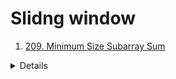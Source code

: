 # Slidng window
1. [209. Minimum Size Subarray Sum](https://leetcode.com/problems/minimum-size-subarray-sum)  
  <details>

  ```python
    def minSubArrayLen(self, target: int, nums: List[int]) -> int:
        result = len(nums) + 1
        total = 0
        start = 0

        for end in range(len(nums)):
            total += nums[end]

            while total >= target:
                result = min(result, end - start + 1)
                total -= nums[start]
                start += 1
        return 0 if result == len(nums) + 1 else result
  ```
  </details>
